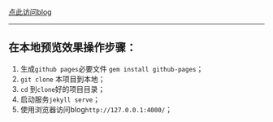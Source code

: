 [点此访问blog](https://qidizi.github.io/)   

___
## 在本地预览效果操作步骤：   

1. 生成`github pages`必要文件 `gem install github-pages`； 
1. `git clone` 本项目到本地；    
1. `cd` 到`clone`好的项目目录；  
1. 启动服务`jekyll serve`；   
1. 使用浏览器访问blog`http://127.0.0.1:4000/`；   

   
